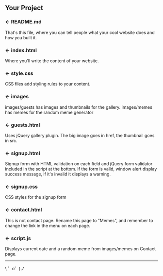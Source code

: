 Your Project
------------

### ← README.md

That's this file, where you can tell people what your cool website does and how you built it.

### ← index.html

Where you'll write the content of your website. 

### ← style.css

CSS files add styling rules to your content.

### ← images

images/guests has images and thumbnails for the gallery.
images/memes has memes for the random meme generator

### ← guests.html

Uses jQuery gallery plugin. The big image goes in href, the thumbnail goes in src.

### ← signup.html

Signup form with HTML validation on each field and jQuery form validator included in the script at the bottom. If the form is valid, window alert display success message, if it's invalid it displays a warning.

### ← signup.css

CSS styles for the signup form

### ← contact.html

This is not contact page. Rename this page to "Memes", and remember to change the link in the menu on each page.

### ← script.js

Displays current date and a random meme from images/memes on Contact page.


-------------------

\ ゜o゜)ノ
